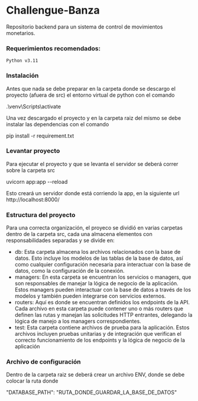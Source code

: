 # Challengue-Banza
Repositorio backend para un sistema de control de movimientos monetarios.

### Requerimientos recomendados:

    Python v3.11


### Instalación

Antes que nada se debe preparar en la carpeta donde se descargo el proyecto (afuera de src) el entorno virtual de python con el comando

.\venv\Scripts\activate

Una vez descargado el proyecto y en la carpeta raiz del mismo se debe instalar las dependencias con el comando

pip install -r requirement.txt


### Levantar proyecto


Para ejecutar el proyecto y que se levanta el servidor se deberá correr sobre la carpeta src

uvicorn app:app --reload

Esto creará un servidor donde está corriendo la app, en la siguiente url http://localhost:8000/

### Estructura del proyecto

Para una correcta organización, el proyeco se dividió en varias carpetas dentro de la carpeta src, cada una almacena elementos con responsabilidades separadas y se divide en:
- db: Esta carpeta almacena los archivos relacionados con la base de datos. Esto incluye los modelos de las tablas de la base de datos, así como cualquier configuración necesaria para interactuar con la base de datos, como la configuración de la conexión.
- managers: En esta carpeta se encuentran los servicios o managers, que son responsables de manejar la lógica de negocio de la aplicación. Estos managers pueden interactuar con la base de datos a través de los modelos y también pueden integrarse con servicios externos.
- routers: Aquí es donde se encuentran definidos los endpoints de la API. Cada archivo en esta carpeta puede contener uno o más routers que definen las rutas y manejan las solicitudes HTTP entrantes, delegando la lógica de manejo a los managers correspondientes.
- test: Esta carpeta contiene archivos de prueba para la aplicación. Estos archivos incluyen pruebas unitarias y de integración que verifican el correcto funcionamiento de los endpoints y la lógica de negocio de la aplicación


### Archivo de configuración

Dentro de la carpeta raiz se deberá crear un archivo ENV, donde se debe colocar la ruta donde

"DATABASE_PATH": "RUTA_DONDE_GUARDAR_LA_BASE_DE_DATOS"
